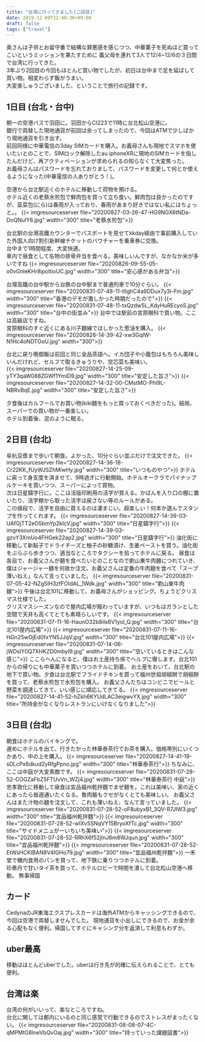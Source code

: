 ```yaml
---
title: "台湾に行ってきました[二回目]"
date: 2019-12-09T22:40:36+09:00
draft: false
tags: ["travel"]
---
```

奥さんは子供とお留守番で結構な罪悪感を感じつつ、中華菓子を死ぬほど買ってこいというミッションを果たすために
義父母を連れて3人で12/4~12/6の３日間で台湾に行ってきた。  
3年ぶり2回目の今回もほとんど買い物でしたが、初日は台中まで足を延ばして買い物。相変わらず飯がうまい。  
大変楽しゅうございました、ということで旅行の記録です。

## 1日目 (台北・台中)
朝一の空港バスで羽田に。羽田からCI223で11時に台北松山空港に。  
銀行で両替した現地通貨が前回は余ってしまったので、今回はATMで少しばかり現地通貨を引き出す。  
前回同様に中華電信の3day SIMカードを購入。お義母さんも現地でスマホを使いたいとのことで、SIMロック解除したau iphoneXRに現地のSIMカードを指したんだけど、再アクティベーションが求められるの知らなくて大変焦った。   
お義母さんはパスワードを忘れておりまして、パスワードを変更して何とか使えるようになった(中華電信の人ありがとう！)。

空港から台北駅近くのホテルに移動して荷物を預ける。  
ホテル近くの老蔡水煎包で鮮肉包を買って立ち食い。鮮肉包は良かったのですが、韮菜包(にら)は春雨が入っており、春雨があまり好きではない私にはちょっと。。
{{< imgresourceserver file="20200827-03-26-47-HG9NGX6tNDa-DoQNulY6.jpg" width="300" title="老蔡水煎包">}}


台北駅の台灣高鐵カウンターでパスポートを見せてkkday経由で事前購入していた外国人向け割引新幹線チケットのバウチャーを乗車券に交換。  
台中まで1時間程度、大変快適。  
車内で昼食として名物の排骨弁当を食べる。美味しいんですが、なかなか米が多いですね
{{< imgresourceserver file="20200826-09-55-05-o0vGnleKHr8ipoltioUC.jpg" width="300" title="安心感がある弁当">}}

台灣高鐵の台中駅から台鉄の台中駅まで普通列車で10分ぐらい。
{{< imgresourceserver file="20200831-07-48-11-tlIghC4a9DDux7y3l-Fm.jpg" width="300" title="香港のデモが激しかった時期だったので">}}
{{< imgresourceserver file="20200831-07-48-11-txQzdw5L_KdyHuREcyoS.jpg" width="300" title="台中の街並み">}}
台中では駅前の宮原眼科で買い物。ここは高級店ですね。   
宮原眼科のすぐ近くにある川子麺線でほしかった葱油を購入。
{{< imgresourceserver file="20200826-14-39-42-xw3GqIW-N1Hc4oNDTOoU.jpg" width="300">}}

台北に戻り晩御飯は前回と同じ金品茶語へ。イカ団子や小籠包はもちろん美味しいんだけれど、セルフで取るきゅうりや、空芯菜も美味い。   
{{< imgresourceserver file="20200827-14-25-09-yTY3qaW088ZGWf1YmiD9.jpg" width="300" title="安定した旨さ">}}
{{< imgresourceserver file="20200827-14-32-00-CMstMO-PhI9L-NBRvBqE.jpg" width="300" title="安定した旨さ">}}

夕食後はカルフールでお買い物(kiki麺をもっと買っておくべきだった)。結局、スーパーでの買い物が一番楽しい。   
ホテル到着後、泥のように眠る。

## 2日目 (台北)
阜杭豆漿まで歩いて朝食。よかった、10分ぐらい並ぶだけで注文できた。
{{< imgresourceserver file="20200827-14-36-18-Cr22KK_fUyWJSZhMiwHy.jpg" width="300" title="いつものやつ">}}
ホテルに戻って身支度を済ませて、9時過ぎに行動開始。ホテルオークラでパイナップルケーキを買いつつ、スーパーによって買物。  
次は日星鑄字行に。ここは活版印刷用の活字が買える。かばんを入り口の棚に置いたり、活字棚から取った活字は戻さない等のルールがある。  
この値段で、活字を自由に買えるのは凄まじい。超楽しい！何本か選んでスタンプを作ってくれます。
{{< imgresourceserver file="20200827-14-39-03-UAfGjTT2eO5bmYp2kIcV.jpg" width="300" title="日星鑄字行">}}
{{< imgresourceserver file="20200827-14-39-03-gzvY3XmUo4FHGek22ap2.jpg" width="300" title="日星鑄字行">}}
油化街に移動して新點子でドライチーズと柚子の砂糖漬け、生姜ペーストを買う。油化街をぶらぶら歩きつつ、適当なところでタクシーを拾ってホテルに戻る。
昼食は各自で、お義父さんが麺を食べたいとのことなので劉山東牛肉麺につれていき、
僕はジャージャー麺を何故か注文。お義父さんは定番の牛肉麺を食べて「スープ薄いねえ」なんて言っていました。
{{< imgresourceserver file="20200831-07-05-42-NZg5IH3zfFOIdAL_1Wdk.jpg" width="300" title="劉山東牛肉麺">}}
午後は台北101に移動して、お義母さんがショッピング。ちょうどクリスマス仕様でした。  
クリスマスシーズンなので屋内広場が賑わっていますが、いつもはガランとした空間で天井も高くてとても素晴らしいです。
{{< imgresourceserver file="20200831-07-11-16-HaunO32b8iIs6V1yol_Q.jpg" width="300" title="台北101屋内広場">}}
{{< imgresourceserver file="20200831-07-11-16-HGn25wOjEd0fxYN5JJqV.jpg" width="300" title="台北101屋内広場">}}
{{< imgresourceserver file="20200831-07-14-06-jWDslY0Q7XHKZD0mbyI9.jpg" width="300" title="空いているときはこんな感じ">}}
ここらへんになると、僕はお土産持ち係でヘルプに徹します。台北101からの帰りにも中華菓子を買いつつホテルに到着。
お土産をおいて、台北駅の地下で買い物。夕食は台北駅でフライドチキンを買って福州世祖胡椒餅で胡椒餅を買って、老蔡水煎包で水煎包を購入。
お義父さんたちはコンビニでビールと野菜を調達してきて、いい感じに順応してきてる。
{{< imgresourceserver file="20200827-14-41-52-hZkh6KYUdLAC3eigwvYX.jpg" width="300" title="所持金がなくなりレストランにいけなくなりました">}}

## 3日目 (台北)
朝食はホテルのバイキングで。  
遅めにホテルを出て、行きたかった林華泰茶行でお茶を購入。価格帯別にいくつかあり、中の上を購入。
{{< imgresourceserver file="20200827-14-41-19-sDLcPx6dkud2yRfgPpno.jpg" width="300" title="林華泰茶行">}}
ちなみに、ここは中庭が大変素敵です。
{{< imgresourceserver file="20200831-07-28-52-COGZaFbZ5FTUvVn_WZj4.jpg" width="300" title="林華泰茶行 中庭">}}
忠孝敦化に移動して昼食は宜品福州乾拌麵でまぜ麺を。これは美味い、家の近くにあったら毎週通いたくなる。魯肉飯もクセがなくとても美味しい。
お義父さんはまた汁物の麺を注文して、これも薄いねえ、なんて言っていました。
{{< imgresourceserver file="20200831-07-28-52-oF8ubyxB1_3QV-R7JlW3.jpg" width="300" title="宜品福州乾拌麵">}}
{{< imgresourceserver file="20200831-07-28-52-wIXv5SNqVY15BryoXfTc.jpg" width="300" title="サイドメニュがーいちいち美味い">}}
{{< imgresourceserver file="20200831-07-28-52-RRhX6f52jInJ6m8WJqun.jpg" width="300" title="宜品福州乾拌麵">}}
{{< imgresourceserver file="20200831-07-28-52-EtWsHCKIBAN8V4IGHo79.jpg" width="300" title="宜品福州乾拌麵">}}
一禾堂で機内食用のパンを買って、地下鉄に乗りつつホテルに到着。  
珍煮丹で甘いタイ茶を買って、ホテルロビーで時間を潰して台北松山空港へ移動。
無事帰国

## カード
CedynaのJR東海エクスプレスカードは海外ATMからキャッシングできるので、今回は空港で両替しませんでした。
現地通貨を小出しにできるので、お金が余る心配もなく便利。帰国してすぐにキャシング分を返済して利息もわずか。
## uber最高
移動はほとんどuberでした。uberは行き先が的確に伝えられることで、とても便利。
## 台湾は楽
台湾の何がいいって、楽なところですね。  
台北に関しては都内にいるのと同じ感覚で行動できるのでストレスがまったくない。
{{< imgresourceserver file="20200831-08-08-07-4C-qMPMtG8IneVbQvOaj.jpg" width="300" title="持っていった課題図書">}}